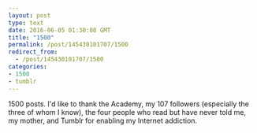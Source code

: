 ```yaml
---
layout: post
type: text
date: 2016-06-05 01:30:08 GMT
title: "1500"
permalink: /post/145430101707/1500
redirect_from: 
  - /post/145430101707/1500
categories:
- 1500
- tumblr
---
```

<p>1500 posts. I'd like to thank the Academy, my 107 followers (especially the three of whom I know), the four people who read but have never told me, my mother, and Tumblr for enabling my Internet addiction.</p>